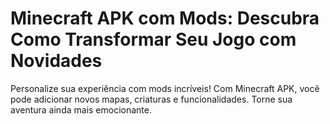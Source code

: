 # Minecraft APK com Mods: Descubra Como Transformar Seu Jogo com Novidades

Personalize sua experiência com mods incríveis! Com Minecraft APK, você pode adicionar novos mapas, criaturas e funcionalidades. Torne sua aventura ainda mais emocionante.


